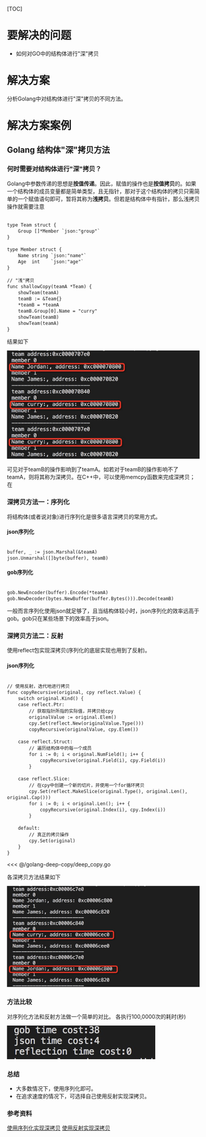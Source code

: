 [TOC]

# 要解决的问题

* 如何对GO中的结构体进行"深"拷贝

# 解决方案

分析Golang中对结构体进行"深"拷贝的不同方法。

# 解决方案案例

## Golang 结构体"深"拷贝方法
    

### 何时需要对结构体进行"深"拷贝？

Golang中参数传递的思想是**按值传递**。因此，赋值的操作也是**按值拷贝**的。如果一个结构体的成员变量都是简单类型，且无指针，那对于这个结构体的拷贝只需简单的一个赋值语句即可，暂将其称为**浅拷贝**。但若是结构体中有指针，那么浅拷贝操作就需要注意

```$xslt

type Team struct {
	Group []*Member `json:"group"`
}

type Member struct {
	Name string `json:"name"`
	Age  int    `json:"age"`
}

// "浅"拷贝
func shallowCopy(teamA *Team) {
	showTeam(teamA)
	teamB := &Team{}
	*teamB = *teamA
	teamB.Group[0].Name = "curry"
	showTeam(teamB)
	showTeam(teamA)
}
```

结果如下

![img](../golang-deep-copy/shallow_copy.jpg)

可见对于teamB的操作影响到了teamA。如若对于teamB的操作影响不了teamA，则将其称为深拷贝。在C++中，可以使用memcpy函数来完成深拷贝；在

### 深拷贝方法一：序列化

将结构体(或者说对象)进行序列化是很多语言深拷贝的常用方式。

#### json序列化

```$xslt

buffer, _ := json.Marshal(&teamA)
json.Unmarshal([]byte(buffer), teamB)
```

#### gob序列化

```$xslt

gob.NewEncoder(buffer).Encode(*teamA)
gob.NewDecoder(bytes.NewBuffer(buffer.Bytes())).Decode(teamB)

```

一般而言序列化使用json就足够了，且当结构体较小时，json序列化的效率远高于gob。gob只在某些场景下的效率高于json。

### 深拷贝方法二：反射

使用reflect包实现深拷贝(序列化的底层实现也用到了反射)。

#### json序列化

```$xslt

// 使用反射，迭代地进行拷贝
func copyRecursive(original, cpy reflect.Value) {
	switch original.Kind() {
	case reflect.Ptr:
		// 获取指针所指的实际值，并拷贝给cpy
		originalValue := original.Elem()
		cpy.Set(reflect.New(originalValue.Type()))
		copyRecursive(originalValue, cpy.Elem())

	case reflect.Struct:
		// 遍历结构体中的每一个成员
		for i := 0; i < original.NumField(); i++ {
			copyRecursive(original.Field(i), cpy.Field(i))
		}

	case reflect.Slice:
		// 在cpy中创建一个新的切片，并使用一个for循环拷贝
		cpy.Set(reflect.MakeSlice(original.Type(), original.Len(), original.Cap()))
		for i := 0; i < original.Len(); i++ {
			copyRecursive(original.Index(i), cpy.Index(i))
		}

	default:
		// 真正的拷贝操作
		cpy.Set(original)
	}
}
```

<<< @/golang-deep-copy/deep_copy.go

各深拷贝方法结果如下

![img](../golang-deep-copy/deep_copy.jpg)

### 方法比较

对序列化方法和反射方法做一个简单的对比。
各执行100,0000次的耗时(秒)

![img](../golang-deep-copy/time_cost.jpg)

### 总结

- 大多数情况下，使用序列化即可。
- 在追求速度的情况下，可选择自己使用反射实现深拷贝。

### 参考资料

[使用序列化实现深拷贝](https://www.jianshu.com/p/f1cdb1bc1b74)
[使用反射实现深拷贝](https://github.com/mohae/deepcopy)